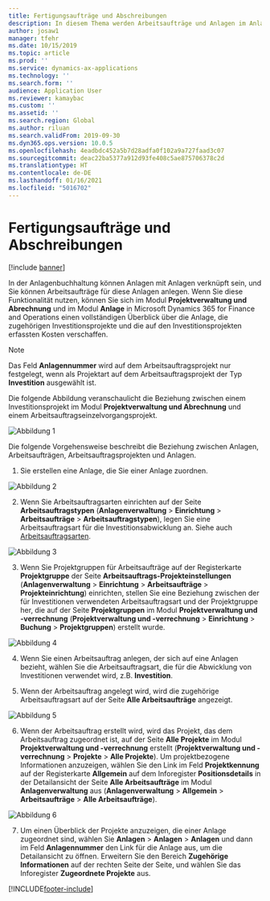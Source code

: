 ```yaml
---
title: Fertigungsaufträge und Abschreibungen
description: In diesem Thema werden Arbeitsaufträge und Anlagen im Anlagenmanagement erläutert.
author: josaw1
manager: tfehr
ms.date: 10/15/2019
ms.topic: article
ms.prod: ''
ms.service: dynamics-ax-applications
ms.technology: ''
ms.search.form: ''
audience: Application User
ms.reviewer: kamaybac
ms.custom: ''
ms.assetid: ''
ms.search.region: Global
ms.author: riluan
ms.search.validFrom: 2019-09-30
ms.dyn365.ops.version: 10.0.5
ms.openlocfilehash: 4eadbdc452a5b7d28adfa0f102a9a727faad3c07
ms.sourcegitcommit: deac22ba5377a912d93fe408c5ae875706378c2d
ms.translationtype: HT
ms.contentlocale: de-DE
ms.lasthandoff: 01/16/2021
ms.locfileid: "5016702"
---
```

# <a name="work-orders-and-fixed-assets"></a>Fertigungsaufträge und Abschreibungen

[!include [banner](../../includes/banner.md)]


In der Anlagenbuchhaltung können Anlagen mit Anlagen verknüpft sein, und Sie können Arbeitsaufträge für diese Anlagen anlegen. Wenn Sie diese Funktionalität nutzen, können Sie sich im Modul **Projektverwaltung und Abrechnung** und im Modul **Anlage** in Microsoft Dynamics 365 for Finance and Operations einen vollständigen Überblick über die Anlage, die zugehörigen Investitionsprojekte und die auf den Investitionsprojekten erfassten Kosten verschaffen.

>[!NOTE]
>Das Feld **Anlagennummer** wird auf dem Arbeitsauftragsprojekt nur festgelegt, wenn als Projektart auf dem Arbeitsauftragsprojekt der Typ **Investition** ausgewählt ist.

Die folgende Abbildung veranschaulicht die Beziehung zwischen einem Investitionsprojekt im Modul **Projektverwaltung und Abrechnung** und einem Arbeitsauftragseinzelvorgangsprojekt.

![Abbildung 1](media/24-work-orders.png)

Die folgende Vorgehensweise beschreibt die Beziehung zwischen Anlagen, Arbeitsaufträgen, Arbeitsauftragsprojekten und Anlagen.

1. Sie erstellen eine Anlage, die Sie einer Anlage zuordnen.

![Abbildung 2](media/25-work-orders.png)

2. Wenn Sie Arbeitsauftragsarten einrichten auf der Seite **Arbeitsauftragstypen** (**Anlagenverwaltung** > **Einrichtung** > **Arbeitsaufträge** > **Arbeitsauftragstypen**), legen Sie eine Arbeitsauftragsart für die Investitionsabwicklung an. Siehe auch [Arbeitsauftragsarten](../setup-for-work-orders/work-order-types.md).

![Abbildung 3](media/26-work-orders.png)

3. Wenn Sie Projektgruppen für Arbeitsaufträge auf der Registerkarte **Projektgruppe** der Seite **Arbeitsauftrags-Projekteinstellungen** (**Anlagenverwaltung** > **Einrichtung** > **Arbeitsaufträge** > **Projekteinrichtung**) einrichten, stellen Sie eine Beziehung zwischen der für Investitionen verwendeten Arbeitsauftragsart und der Projektgruppe her, die auf der Seite **Projektgruppen** im Modul **Projektverwaltung und -verrechnung** (**Projektverwaltung und -verrechnung** > **Einrichtung** > **Buchung** > **Projektgruppen**) erstellt wurde.

![Abbildung 4](media/27-work-orders.png)

4. Wenn Sie einen Arbeitsauftrag anlegen, der sich auf eine Anlagen bezieht, wählen Sie die Arbeitsauftragsart, die für die Abwicklung von Investitionen verwendet wird, z.B. **Investition**.

5. Wenn der Arbeitsauftrag angelegt wird, wird die zugehörige Arbeitsauftragsart auf der Seite **Alle Arbeitsaufträge** angezeigt.

![Abbildung 5](media/28-work-orders.png)

6. Wenn der Arbeitsauftrag erstellt wird, wird das Projekt, das dem Arbeitsauftrag zugeordnet ist, auf der Seite **Alle Projekte** im Modul **Projektverwaltung und -verrechnung** erstellt (**Projektverwaltung und -verrechnung** > **Projekte** > **Alle Projekte**). Um projektbezogene Informationen anzuzeigen, wählen Sie den Link im Feld **Projektkennung** auf der Registerkarte **Allgemein** auf dem Inforegister **Positionsdetails** in der Detailansicht der Seite **Alle Arbeitsaufträge** im Modul **Anlagenverwaltung** aus (**Anlagenverwaltung** > **Allgemein** > **Arbeitsaufträge** > **Alle Arbeitsaufträge**).

![Abbildung 6](media/29-work-orders.png)

7. Um einen Überblick der Projekte anzuzeigen, die einer Anlage zugeordnet sind, wählen Sie **Anlagen** > **Anlagen** > **Anlagen** und dann im Feld **Anlagennummer** den Link für die Anlage aus, um die Detailansicht zu öffnen. Erweitern Sie den Bereich **Zugehörige Informationen** auf der rechten Seite der Seite, und wählen Sie das Inforegister **Zugeordnete Projekte** aus.



[!INCLUDE[footer-include](../../../includes/footer-banner.md)]